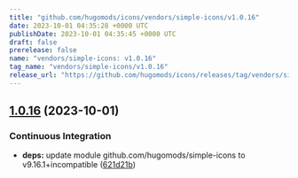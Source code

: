 ```yaml
---
title: "github.com/hugomods/icons/vendors/simple-icons/v1.0.16"
date: 2023-10-01 04:35:28 +0000 UTC
publishDate: 2023-10-01 04:35:45 +0000 UTC
draft: false
prerelease: false
name: "vendors/simple-icons: v1.0.16"
tag_name: "vendors/simple-icons/v1.0.16"
release_url: "https://github.com/hugomods/icons/releases/tag/vendors/simple-icons/v1.0.16"
---
```


## [1.0.16](https://github.com/hugomods/icons/compare/vendors/simple-icons/v1.0.15...vendors/simple-icons/v1.0.16) (2023-10-01)


### Continuous Integration

* **deps:** update module github.com/hugomods/simple-icons to v9.16.1+incompatible ([621d21b](https://github.com/hugomods/icons/commit/621d21bf3d8dcaf31a3e5664e4ed33d26571c74a))
